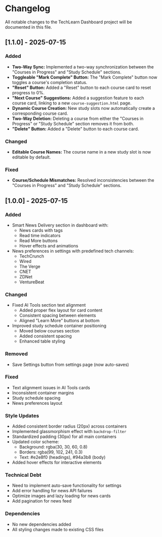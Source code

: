 # Changelog

All notable changes to the TechLearn Dashboard project will be documented in this file.

## [1.1.0] - 2025-07-15

### Added
- **Two-Way Sync:** Implemented a two-way synchronization between the "Courses in Progress" and "Study Schedule" sections.
- **Toggleable "Mark Complete" Button:** The "Mark Complete" button now toggles a course's completion status.
- **"Reset" Button:** Added a "Reset" button to each course card to reset progress to 0%.
- **"Next Course" Suggestions:** Added a suggestion feature to each course card, linking to a new `course-suggestion.html` page.
- **Dynamic Course Creation:** New study slots now automatically create a corresponding course card.
- **Two-Way Deletion:** Deleting a course from either the "Courses in Progress" or "Study Schedule" section removes it from both.
- **"Delete" Button:** Added a "Delete" button to each course card.

### Changed
- **Editable Course Names:** The course name in a new study slot is now editable by default.

### Fixed
- **Course/Schedule Mismatches:** Resolved inconsistencies between the "Courses in Progress" and "Study Schedule" sections.

## [1.0.0] - 2025-07-15

### Added
- Smart News Delivery section in dashboard with:
  - News cards with tags
  - Read time indicators
  - Read More buttons
  - Hover effects and animations
- News preferences in settings with predefined tech channels:
  - TechCrunch
  - Wired
  - The Verge
  - CNET
  - ZDNet
  - VentureBeat

### Changed
- Fixed AI Tools section text alignment
  - Added proper flex layout for card content
  - Consistent spacing between elements
  - Aligned "Learn More" buttons at bottom
- Improved study schedule container positioning
  - Moved below courses section
  - Added consistent spacing
  - Enhanced table styling

### Removed
- Save Settings button from settings page (now auto-saves)

### Fixed
- Text alignment issues in AI Tools cards
- Inconsistent container margins
- Study schedule spacing
- News preferences layout

### Style Updates
- Added consistent border radius (20px) across containers
- Implemented glassmorphism effect with `backdrop-filter`
- Standardized padding (30px) for all main containers
- Updated color scheme:
  - Background: rgba(30, 30, 60, 0.8)
  - Borders: rgba(99, 102, 241, 0.3)
  - Text: #e2e8f0 (headings), #94a3b8 (body)
- Added hover effects for interactive elements

### Technical Debt
- Need to implement auto-save functionality for settings
- Add error handling for news API failures
- Optimize images and lazy loading for news cards
- Add pagination for news feed

### Dependencies
- No new dependencies added
- All styling changes made to existing CSS files